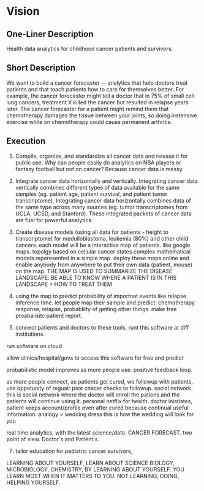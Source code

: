 # Vision

## One-Liner Description
Health data analytics for childhood cancer patients and survivors.

## Short Description

We want to build a cancer forecaster -- analytics that help doctors treat patients and that teach patients how to care for themselves better. For example, the cancer forecaster might tell a doctor that in 75% of small cell lung cancers, treatment X killed the cancer but resulted in relapse years later. The cancer forecaster for a patient might remind them that chemotherapy damages the tissue between your joints, so doing instensive exercise while on chemotherapy could cause permanent arthritis.


## Execution

1. Compile, organize, and standardize all cancer data and release it for public use. Why can people easily do analytics on NBA players or fantasy football but not on cancer? Because cancer data is messy.

2. Integrate cancer data horizontally and vertically.  Integrating cancer data vertically combines different types of data available for the same samples (eg. patient age, patient survival, and patient tumor transcriptome). Integrating cancer data horizontally combines data of the same type across many sources (eg. tumor transcriptomes from UCLA, UCSD, and Stanford). These integrated packets of cancer data are fuel for powerful analytics.

3. Create disease models (using all data for patients - height to transcriptome) for medulloblastoma, leukemia (80%) and other child cancers. each model will be a interactive  map of patients. like google maps. topolgy based on cellular cancer states.complex mathematical models reperesented in a simple map. deploy these maps online and enable anybody from anywhere to put their own data (patient, mouse) on the map. THE MAP IS USED TO SUMMARIZE THE DISEASE LANDSCAPE. BE ABLE TO KNOW WHERE A PATIENT IS IN THIS LANDSCAPE > HOW TO TREAT THEM

4. using the map to predict probability of importnat events like relapse. inference time. let people map their sample and predict: chemotherapy response, relapse, probablilty of getting other things. make free proabalisitc patient report.

5. connect patients and doctors to these tools, runt this software at diff institutions. 

 run software on cloud

allow clinics/hospital/govs to access this software for free and predict

probabilistic model improves as more people use. positive feedback loop. 

as more people connect, as patients get cured, we followup with patients, use oppotunity of regualr psot cnacer checks to followup. social network. this is social network where the doctor will enroll the patiens and the patients will continue using it. personal netflix for health. doctor inistiates, patient keeps account/profile even after cured because continual useful information. analogy > wedding dress this is how the wedding will look for you

real time analytics, with the latest science/data. CANCER FORECAST. two point of view. Doctor's and Patient's.

7. tailor education for pediatric cancer survivors, 

LEARNING ABOUT YOURSELF, LEARN ABOUT SCIENCE BIOLOGY, MICROBIOLOGY, CHEMISTRY, BY LEARNING ABOUT YOURSELF. YOU LEARN MOST WHEN IT MATTERS TO YOU. NOT LEARNING, DOING, HELPING YOURSELF.

